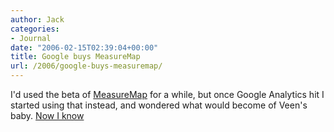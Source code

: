 ```yaml
---
author: Jack
categories:
- Journal
date: "2006-02-15T02:39:04+00:00"
title: Google buys MeasureMap
url: /2006/google-buys-measuremap/
---
```


I'd used the beta of [MeasureMap](<http://www.measuremap.com>) for a while, but once Google Analytics hit I started using that instead, and wondered what would become of Veen's baby. [Now I know](<http://googleblog.blogspot.com/2006/02/here-comes-measure-map.html>)